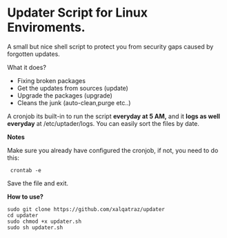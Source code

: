 # Updater Script for Linux Enviroments.

A small but nice shell script to protect you from security gaps caused by forgotten updates.

What it does?

- Fixing broken  packages
- Get the updates from sources (update)
- Upgrade the packages (upgrade)
- Cleans the junk (auto-clean,purge etc..)



A cronjob its built-in to run the script **everyday at 5 AM,** and it **logs as well everyday** at /etc/uptader/logs. You can easily sort the files by date.

 

**Notes**

Make sure you already have configured the cronjob, if not, you need to do this:
   

     crontab -e

Save the file and exit.


**How to use?**

    sudo git clone https://github.com/xalqatraz/updater
    cd updater
    sudo chmod +x updater.sh
    sudo sh updater.sh
